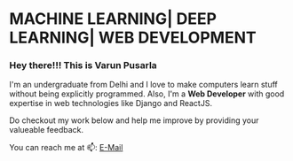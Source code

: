 # **MACHINE LEARNING| DEEP LEARNING| WEB DEVELOPMENT**

### Hey there!!! This is Varun Pusarla  
I'm an undergraduate from Delhi and I love to make computers learn stuff without being explicitly programmed.
Also, I'm a **Web Developer** with good expertise in web technologies like Django and ReactJS.

Do checkout my work below and help me improve by providing your valueable feedback.

You can reach me at 📫: 
[E-Mail](varunpusarla@gmail.com)


<!--
**varunpusarla/varunpusarla** is a ✨ _special_ ✨ repository because its `README.md` (this file) appears on your GitHub profile.

Here are some ideas to get you started:

- 🔭 I’m currently working on ...
- 🌱 I’m currently learning ...
- 👯 I’m looking to collaborate on ...
- 🤔 I’m looking for help with ...
- 💬 Ask me about ...
- 📫 How to reach me: ...
- 😄 Pronouns: ...
- ⚡ Fun fact: ...
-->
